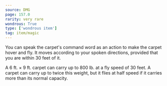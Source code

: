 ```yaml
---
source: DMG
page: 157.0
rarity: very rare
wondrous: True
type: ['wondrous item']
tag: item/magic
---
```


You can speak the carpet's command word as an action to make the carpet hover and fly. It moves according to your spoken directions, provided that you are within 30 feet of it.

A 6 ft. × 9 ft. carpet can carry up to 800 lb. at a fly speed of 30 feet. A carpet can carry up to twice this weight, but it flies at half speed if it carries more than its normal capacity.


